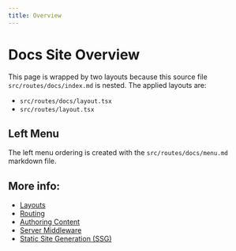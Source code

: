 ```yaml
---
title: Overview
---
```


# Docs Site Overview

This page is wrapped by two layouts because this source file `src/routes/docs/index.md` is nested. The applied layouts are:

- `src/routes/docs/layout.tsx`
- `src/routes/layout.tsx`

## Left Menu

The left menu ordering is created with the `src/routes/docs/menu.md` markdown file.

## More info:

- [Layouts](https://qwik.builder.io/qwikcity/layout/overview/)
- [Routing](https://qwik.builder.io/qwikcity/routing/overview/)
- [Authoring Content](https://qwik.builder.io/qwikcity/content/component/)
- [Server Middleware](https://qwik.builder.io/qwikcity/middleware/overview/)
- [Static Site Generation (SSG)](https://qwik.builder.io/qwikcity/static-site-generation/overview/)
